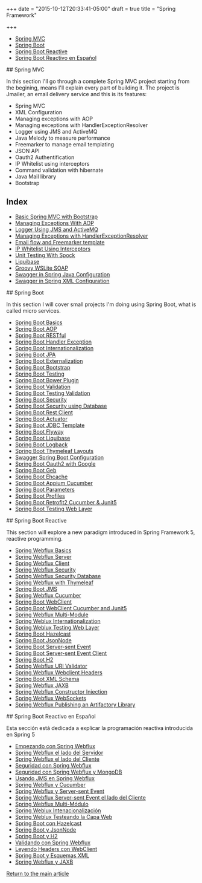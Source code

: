 +++
date = "2015-10-12T20:33:41-05:00"
draft = true
title = "Spring Framework"

+++

* [Spring MVC](#Spring_MVC)
* [Spring Boot](#Spring_Boot)
* [Spring Boot Reactive](#Spring_Boot_Reactive)
* [Spring Boot Reactivo en Español](#Spring_Boot_Reactive_ES)

<a name="Spring_MVC">
## Spring MVC
</a>

In this section I'll go through a complete Spring MVC project starting from the begining, means I'll explain every part of building it. The project is Jmailer, an email delivery service and this is its features:

* Spring MVC
* XML Configuration
* Managing exceptions with AOP
* Managing exceptions with HandlerExceptionResolver
* Logger using JMS and ActiveMQ
* Java Melody to measure performance
* Freemarker to manage email templating
* JSON API
* Oauth2 Authentification
* IP Whitelist using interceptors
* Command validation with hibernate
* Java Mail library
* Bootstrap

## Index

* [Basic Spring MVC with Bootstrap](/techtalk/spring/spring_mvc)
* [Managing Exceptions With AOP](/techtalk/spring/spring_aop)
* [Logger Using JMS and ActiveMQ](/techtalk/spring/spring_jms_logger)
* [Managing Exceptions with HandlerExceptionResolver](/techtalk/spring/spring_handler_exception_resolver)
* [Email flow and Freemarker template](/techtalk/spring/spring_freemarker)
* [IP Whitelist Using Interceptors](/techtalk/spring/spring_interceptor)
* [Unit Testing With Spock](/techtalk/spring/spring_unit_testing_spock)
* [Liquibase](/techtalk/spring/spring_liquibase)
* [Groovy WSLite SOAP](/techtalk/spring/spring_wslite_soap)
* [Swagger in Spring Java Configuration](/techtalk/spring/spring_swagger_java_configuration)
* [Swagger in Spring XML Configuration](/techtalk/spring/spring_swagger_xml_configuration)

<a name="Spring_Boot">
## Spring Boot
</a>

In this section I will cover small projects I'm doing using Spring Boot, what is called micro services.

* [Spring Boot Basics](/techtalk/spring/spring_boot)
* [Spring Boot AOP](/techtalk/spring/spring_boot_aop)
* [Spring Boot RESTful](/techtalk/spring/spring_boot_restful)
* [Spring Boot Handler Exception](/techtalk/spring/spring_boot_handler_exception)
* [Spring Boot Internationalization](/techtalk/spring/spring_boot_internationalization)
* [Spring Boot JPA](/techtalk/spring/spring_boot_jpa)
* [Spring Boot Externalization](/techtalk/spring/spring_boot_externalization)
* [Spring Boot Bootstrap](/techtalk/spring/spring_boot_bootstrap)
* [Spring Boot Testing](/techtalk/spring/spring_boot_testing)
* [Spring Boot Bower Plugin](/techtalk/spring/spring_boot_bower_plugin)
* [Spring Boot Validation](/techtalk/spring/spring_boot_validation)
* [Spring Boot Testing Validation](/techtalk/spring/spring_boot_validation_testing)
* [Spring Boot Security](/techtalk/spring/spring_boot_security)
* [Spring Boot Security using Database](/techtalk/spring/spring_boot_security_database)
* [Spring Boot Rest Client](/techtalk/spring/spring_boot_rest_client)
* [Spring Boot Actuator](/techtalk/spring/spring_boot_actuator)
* [Spring Boot JDBC Template](/techtalk/spring/spring_boot_jdbc_template)
* [Spring Boot Flyway](/techtalk/spring/spring_boot_flyway)
* [Spring Boot Liquibase](/techtalk/spring/spring_boot_liquibase)
* [Spring Boot Logback](/techtalk/spring/spring_boot_logback)
* [Spring Boot Thymeleaf Layouts](/techtalk/spring/spring_boot_thymeleaf_layouts)
* [Swagger Spring Boot Configuration](/techtalk/spring/spring_swagger_boot_configuration)
* [Spring Boot Oauth2 with Google](/techtalk/spring/spring_boot_oauth2)
* [Spring Boot Geb](/techtalk/spring/spring_boot_geb)
* [Spring Boot Ehcache](/techtalk/spring/spring_boot_ehcache)
* [Spring Boot Appium Cucumber](/techtalk/spring/spring_boot_appium_cucumber)
* [Spring Boot Parameters](/techtalk/spring/spring_boot_parameters)
* [Spring Boot Profiles](/techtalk/spring/spring_boot_profiles)
* [Spring Boot Retrofit2 Cucumber & Junit5](/techtalk/spring/spring_boot_retrofit_cucumber_junit5)
* [Spring Boot Testing Web Layer](/techtalk/spring/spring_boot_web_testing)

<a name="Spring_Boot_Reactive">
## Spring Boot Reactive
</a>

This section will explore a new paradigm introduced in Spring Framework 5, reactive programming.

* [Spring Webflux Basics](/techtalk/spring/spring_webflux_basics)
* [Spring Webflux Server](/techtalk/spring/spring_webflux_server)
* [Spring Webflux Client](/techtalk/spring/spring_webflux_client)
* [Spring Webflux Security](/techtalk/spring/spring_webflux_security)
* [Spring Webflux Security Database](/techtalk/spring/spring_webflux_security_database)
* [Spring Webflux with Thymeleaf](/techtalk/spring/spring_webflux_thymeleaf)
* [Spring Boot JMS](/techtalk/spring/spring_boot_jms)
* [Spring Webflux Cucumber](/techtalk/spring/spring_webflux_cucumber)
* [Spring Boot WebClient](/techtalk/spring/spring_boot_webclient)
* [Spring Boot WebClient Cucumber and Junit5](/techtalk/spring/webclient_cucumber_junit5)
* [Spring Webflux Multi-Module](/techtalk/spring/spring_webflux_modules)
* [Spring Weblux Internationalization](/techtalk/spring/spring_webflux_internationalization)
* [Spring Weblux Testing Web Layer](/techtalk/spring/spring_webflux_web_testing)
* [Spring Boot Hazelcast](/techtalk/spring/spring_boot_hazelcast)
* [Spring Boot JsonNode](/techtalk/spring/spring_boot_json_node)
* [Spring Boot Server-sent Event](/techtalk/spring/spring_boot_sse)
* [Spring Boot Server-sent Event Client](/techtalk/spring/spring_boot_sse_client)
* [Spring Boot H2](/techtalk/spring/spring_boot_h2)
* [Spring Webflux URI Validator](/techtalk/spring/spring_boot_uri_validator)
* [Spring Webflux Webclient Headers](/techtalk/spring/spring_webflux_webclient_headers)
* [Spring Boot XML Schema](/techtalk/spring/spring_boot_xml_schema)
* [Spring Webflux JAXB](/techtalk/spring/spring_webflux_jaxb)
* [Spring Webflux Constructor Injection](/techtalk/spring/spring_webflux_required_args_constructor)
* [Spring Webflux WebSockets](/techtalk/spring/spring_webflux_websockets)
* [Spring Webflux Publishing an Artifactory Library](/techtalk/spring/spring_webflux_artifactory_library)

<a name="Spring_Boot_Reactive_ES">
## Spring Boot Reactivo en Español
</a>

Esta sección está dedicada a explicar la programación reactiva introducida en Spring 5

* [Empezando con Spring Webflux](/techtalk/spring/spring_webflux_basics_es)
* [Spring Webflux el lado del Servidor](/techtalk/spring/spring_webflux_server_es)
* [Spring Webflux el lado del Cliente](/techtalk/spring/spring_webflux_client_es)
* [Seguridad con Spring Webflux](/techtalk/spring/spring_webflux_security_es)
* [Seguridad con Spring Webflux y MongoDB](/techtalk/spring/spring_webflux_security_database_es)
* [Usando JMS en Spring Webflux](/techtalk/spring/spring_boot_jms_es)
* [Spring Webflux y Cucumber](/techtalk/spring/spring_webflux_cucumber_es)
* [Spring Webflux y Server-sent Event](/techtalk/spring/spring_boot_sse_es)
* [Spring Webflux Server-sent Event el lado del Cliente](/techtalk/spring/spring_boot_sse_client_es)
* [Spring Webflux Multi-Módulo](/techtalk/spring/spring_webflux_modules_es)
* [Spring Weblux Intenacionalización](/techtalk/spring/spring_webflux_internationalization_es)
* [Spring Weblux Testeando la Capa Web](/techtalk/spring/spring_webflux_web_testing_es)
* [Spring Boot con Hazelcast](/techtalk/spring/spring_boot_hazelcast_es)
* [Spring Boot y JsonNode](/techtalk/spring/spring_boot_json_node_es)
* [Spring Boot y H2](/techtalk/spring/spring_boot_h2_es)
* [Validando con Spring Webflux](/techtalk/spring/spring_webflux_uri_validator_es)
* [Leyendo Headers con WebClient](/techtalk/spring/spring_webflux_webclient_headers_es)
* [Spring Boot y Esquemas XML](/techtalk/spring/spring_boot_xml_schema_es)
* [Spring Webflux y JAXB](/techtalk/spring/spring_webflux_jaxb_es)

[Return to the main article](/techtalk/techtalks)

